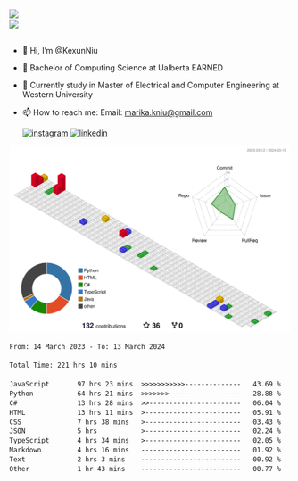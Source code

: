 <a href="https://github.com/anuraghazra/github-readme-stats">
  <img align="center" src="https://github-readme-stats.vercel.app/api?username=KexunNiu&show_icons=true" />
</a>
</br>
<a href="https://github.com/anuraghazra/github-readme-stats">
  <img align="center" src="https://github-readme-stats.vercel.app/api/top-langs/?username=KexunNiu" />
</a>

</br>
</br>

- 👋 Hi, I’m @KexunNiu
- 👀 Bachelor of Computing Science at Ualberta EARNED
- 🌱 Currently study in Master of Electrical and Computer Engineering at Western University
- 📫 How to reach me: Email: marika.kniu@gmail.com
  
  [![instagram](https://github.com/shikhar1020jais1/Git-Social/blob/master/Icons/Instagram1.png (Instagram))][1] [![linkedin](https://github.com/shikhar1020jais1/Git-Social/blob/master/Icons/LinkedIn1.png (LinkedIn))][2]

<!-- To Link your profile to the media buttons -->

[1]: https://www.instagram.com/barryn719_
[2]: https://www.linkedin.com/in/kexun-niu



![](./profile-3d-contrib/profile-gitblock.svg)

<!--START_SECTION:waka-->

```txt
From: 14 March 2023 - To: 13 March 2024

Total Time: 221 hrs 10 mins

JavaScript       97 hrs 23 mins  >>>>>>>>>>>--------------   43.69 %
Python           64 hrs 21 mins  >>>>>>>------------------   28.88 %
C#               13 hrs 28 mins  >>-----------------------   06.04 %
HTML             13 hrs 11 mins  >------------------------   05.91 %
CSS              7 hrs 38 mins   >------------------------   03.43 %
JSON             5 hrs           >------------------------   02.24 %
TypeScript       4 hrs 34 mins   >------------------------   02.05 %
Markdown         4 hrs 16 mins   -------------------------   01.92 %
Text             2 hrs 3 mins    -------------------------   00.92 %
Other            1 hr 43 mins    -------------------------   00.77 %
```

<!--END_SECTION:waka-->

